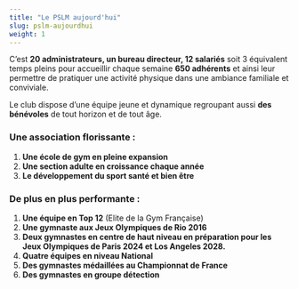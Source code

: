 ```yaml
---
title: "Le PSLM aujourd'hui"
slug: pslm-aujourdhui
weight: 1
---
```



C’est **20 administrateurs, un bureau directeur, 12 salariés** soit 3 équivalent temps pleins pour accueillir chaque semaine **650 adhérents** et ainsi leur permettre de pratiquer une activité physique dans une ambiance familiale et conviviale.

Le club dispose d’une équipe jeune et dynamique regroupant aussi **des bénévoles** de tout horizon et de tout âge.


### Une association florissante :   
1.	**Une école de gym en pleine expansion**
2.	**Une section adulte en croissance chaque année**
3.	**Le développement du sport santé et bien être**


### De plus en plus performante :
1. **Une équipe en Top 12** (Elite de la Gym Française)
2. **Une gymnaste aux Jeux Olympiques de Rio 2016**
3. **Deux gymnastes en centre de haut niveau en préparation pour les Jeux Olympiques de Paris 2024 et Los Angeles 2028.**
4. **Quatre équipes en niveau National**
5. **Des gymnastes médaillées au Championnat de France**
6. **Des gymnastes en groupe détection**
